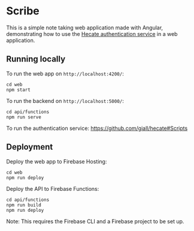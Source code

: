 # Scribe

This is a simple note taking web application made with Angular, demonstrating how to use the [Hecate authentication service](https://github.com/giall/hecate) in a web application.

## Running locally

To run the web app on `http://localhost:4200/`:
```
cd web
npm start
```

To run the backend on `http://localhost:5000/`:
```
cd api/functions
npm run serve
```

To run the authentication service: https://github.com/giall/hecate#Scripts

## Deployment

Deploy the web app to Firebase Hosting:
```
cd web
npm run deploy
```

Deploy the API to Firebase Functions:
```
cd api/functions
npm run build
npm run deploy
```
Note: This requires the Firebase CLI and a Firebase project to be set up.